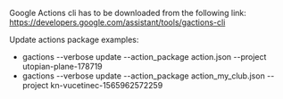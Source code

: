 Google Actions cli has to be downloaded from the following link: https://developers.google.com/assistant/tools/gactions-cli

Update actions package examples:
- gactions --verbose update --action_package action.json --project utopian-plane-178719
- gactions --verbose update --action_package action_my_club.json --project kn-vucetinec-1565962572259

